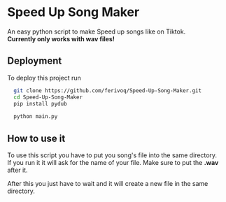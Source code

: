 # Speed Up Song Maker

An easy python script to make Speed up songs like on Tiktok.\
**Currently only works with wav files!**


## Deployment

To deploy this project run

```bash
  git clone https://github.com/ferivoq/Speed-Up-Song-Maker.git
  cd Speed-Up-Song-Maker
  pip install pydub
  
  python main.py
```


## How to use it

To use this script you have to put you song's file into the same directory.\
If you run it it will ask for the name of your file. Make sure to put the **.wav** after it.

After this you just have to wait and it will create a new file in the same directory.
